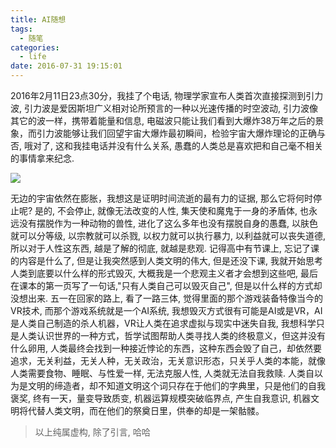 ```yaml
---
title: AI随想
tags:
  - 随笔
categories:
  - life
date: 2016-07-31 19:15:01
---
```


2016年2月11日23点30分，我挂了个电话, 物理学家宣布人类首次直接探测到引力波, 引力波是爱因斯坦广义相对论所预言的一种以光速传播的时空波动, 引力波像其它的波一样，携带着能量和信息, 电磁波只能让我们看到大爆炸38万年之后的景象，而引力波能够让我们回望宇宙大爆炸最初瞬间，检验宇宙大爆炸理论的正确与否, 哦对了, 这和我挂电话并没有什么关系, 愚蠢的人类总是喜欢把和自己毫不相关的事情拿来纪念.

<!--more-->



![](/img/AI随想/AI1.jpg)

无边的宇宙依然在膨胀，我想这是证明时间流逝的最有力的证据, 那么它将何时停止呢? 是的, 不会停止, 就像无法改变的人性, 集天使和魔鬼于一身的矛盾体, 也永远没有摆脱作为一种动物的兽性, 进化了这么多年也没有摆脱自身的愚蠢, 以肤色就可以分等级, 以宗教就可以杀戮, 以权力就可以执行暴力, 以利益就可以丧失道德, 所以对于人性这东西, 越是了解的彻底, 就越是悲观. 记得高中有节课上, 忘记了课的内容是什么了, 但是让我突然感到人类文明的伟大, 但是还没下课, 我就开始思考人类到底要以什么样的形式毁灭, 大概我是一个悲观主义者才会想到这些吧, 最后在课本的第一页写了一句话,"只有人类自己可以毁灭自己", 但是以什么样的方式却没想出来. 
五一在回家的路上, 看了一路三体, 觉得里面的那个游戏装备特像当今的VR技术, 而那个游戏系统就是一个AI系统, 我想毁灭方式很有可能是AI或是VR，AI是人类自己制造的杀人机器，VR让人类在追求虚拟与现实中迷失自我, 我想科学只是人类认识世界的一种方式，哲学试图帮助人类寻找人类的终极意义，但这并没有什么卵用, 人类最终会找到一种接近悖论的东西，这种东西会毁了自己，却依然要追求，无关利益，无关人种，无关政治，无关意识形态，只关乎人类的本能，就像人类需要食物、睡眠、与性爱一样, 无法克服人性, 人类就无法自我救赎. 人类自以为是文明的缔造者，却不知道文明这个词只存在于他们的字典里，只是他们的自我褒奖, 终有一天，量变导致质变, 机器运算规模突破临界点, 产生自我意识, 机器文明将代替人类文明，而在他们的祭奠日里，供奉的却是一架骷髅。

> 以上纯属虚构, 除了引言, 哈哈